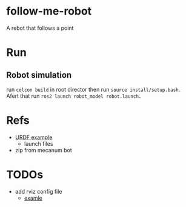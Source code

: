 # follow-me-robot
A rebot that follows a point

# Run

## Robot simulation

run `colcon build` in root director then run `source install/setup.bash`.  
Afert that run `ros2 launch robot_model robot.launch.`

# Refs

- [URDF example](https://github.com/joshnewans/urdf_example)
  - launch files
- zip from mecanum bot

# TODOs

- add rviz config file
  - [examle](https://github.com/turtlebot/turtlebot4_desktop/blob/humble/turtlebot4_viz/rviz/robot.rviz)